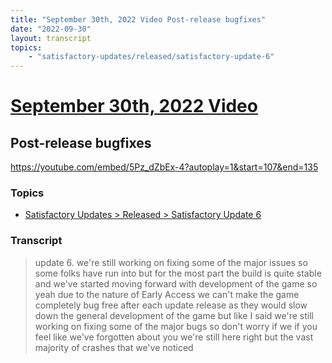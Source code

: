 ```yaml
---
title: "September 30th, 2022 Video Post-release bugfixes"
date: "2022-09-30"
layout: transcript
topics:
    - "satisfactory-updates/released/satisfactory-update-6"
---
```

# [September 30th, 2022 Video](../2022-09-30.md)
## Post-release bugfixes
https://youtube.com/embed/5Pz_dZbEx-4?autoplay=1&start=107&end=135

### Topics
* [Satisfactory Updates > Released > Satisfactory Update 6](../topics/satisfactory-updates/released/satisfactory-update-6.md)

### Transcript

> update 6. we're still working on fixing some of the major issues so some folks have run into but for the most part the build is quite stable and we've started moving forward with development of the game so yeah due to the nature of Early Access we can't make the game completely bug free after each update release as they would slow down the general development of the game but like I said we're still working on fixing some of the major bugs so don't worry if we if you feel like we've forgotten about you we're still here right but the vast majority of crashes that we've noticed
